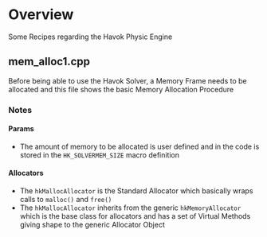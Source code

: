 
# Overview 

Some Recipes regarding the Havok Physic Engine 

## mem_alloc1.cpp 

Before being able to use the Havok Solver, a Memory Frame needs to be allocated and this file shows the basic Memory Allocation Procedure

### Notes 

#### Params 

- The amount of memory to be allocated is user defined and in the code is stored in the `HK_SOLVERMEM_SIZE` macro definition 

#### Allocators 

- The `hkMallocAllocator` is the Standard Allocator which basically wraps calls to `malloc()` and `free()` 
- The `hkMallocAllocator` inherits from the generic `hkMemoryAllocator` which is the base class for allocators and has a set of Virtual Methods giving shape to the generic Allocator Object 

